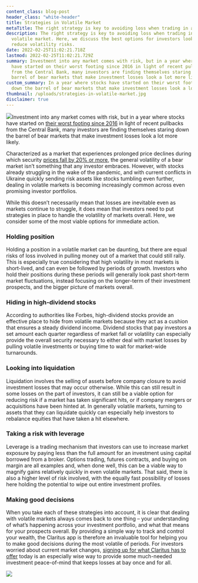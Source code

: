 ```yaml
---
content_class: blog-post
header_class: "white-header"
title: Strategies in Volatile Market
metaTitle: The right strategy is key to avoiding loss when trading in a volatile market.
description: The right strategy is key to avoiding loss when trading in a
  volatile market. Here, we discuss the best options for investors looking to
  reduce volatility risks.
date: 2022-02-25T11:02:21.718Z
lastmod: 2022-02-25T11:02:21.729Z
summary: Investment into any market comes with risk, but in a year where stocks
  have started on their worst footing since 2016 in light of recent pullbacks
  from the Central Bank, many investors are finding themselves staring down the
  barrel of bear markets that make investment losses look a lot more likely.
custom_summary: In a year where stocks have started on their worst footing since 2016, many investors are finding themselves staring
  down the barrel of bear markets that make investment losses look a lot more likely.
thumbnail: /uploads/strategies-in-volatile-market.jpg
disclaimer: true
---
```

![](/uploads/strategies-in-volatile-market.jpg)Investment into any market comes with risk, but in a year where stocks have started on [their worst footing since 2016](https://www.nytimes.com/2022/01/21/business/economy/stock-markets-down-inflation.html) in light of recent pullbacks from the Central Bank, many investors are finding themselves staring down the barrel of bear markets that make investment losses look a lot more likely.

Characterized as a market that experiences prolonged price declines during which security [prices fall by 20% or more](https://www.investopedia.com/terms/b/bearmarket.asp), the general volatility of a bear market isn’t something that any investor embraces. However, with stocks already struggling in the wake of the pandemic, and with current conflicts in Ukraine quickly sending risk assets like stocks tumbling even further, dealing in volatile markets is becoming increasingly common across even promising investor portfolios. 

While this doesn’t necessarily mean that losses are inevitable even as markets continue to struggle, it does mean that investors need to put strategies in place to handle the volatility of markets overall. Here, we consider some of the most viable options for immediate action.

### **Holding position**
Holding a position in a volatile market can be daunting, but there are equal risks of loss involved in pulling money out of a market that could still rally. This is especially true considering that high volatility in most markets is short-lived, and can even be followed by periods of growth. Investors who hold their positions during these periods will generally look past short-term market fluctuations, instead focusing on the longer-term of their investment prospects, and the bigger picture of markets overall.

### **Hiding in high-dividend stocks**
   According to authorities like Forbes, high-dividend stocks provide an effective place to hide from volatile markets because they act as a cushion that ensures a steady dividend income. Dividend stocks that pay investors a set amount each quarter regardless of market fall or volatility can especially provide the overall security necessary to either deal with market losses by pulling volatile investments or buying time to wait for market-wide turnarounds.

### **Looking into liquidation**
   Liquidation involves the selling of assets before company closure to avoid investment losses that may occur otherwise. While this can still result in some losses on the part of investors, it can still be a viable option for reducing risk if a market has taken significant hits, or if company mergers or acquisitions have been hinted at. In generally volatile markets, turning to assets that they can liquidate quickly can especially help investors to rebalance equities that have taken a hit elsewhere.

### **Taking a risk with leverage**
   Leverage is a trading mechanism that investors can use to increase market exposure by paying less than the full amount for an investment using capital borrowed from a broker. Options trading, futures contracts, and buying on margin are all examples and, when done well, this can be a viable way to magnify gains relatively quickly in even volatile markets. That said, there is also a higher level of risk involved, with the equally fast possibility of losses here holding the potential to wipe out entire investment profiles.

### **Making good decisions**
When you take each of these strategies into account, it is clear that dealing with volatile markets always comes back to one thing – your understanding of what’s happening across your investment portfolio, and what that means for your prospects overall. By providing a simple way to track and control your wealth, the Claritus app is therefore an invaluable tool for helping you to make good decisions during the most volatile of periods. For investors worried about current market changes, [signing up for what Claritus has to offer](https://app.claritus.io/on-boarding) today is an especially wise way to provide some much-needed investment peace-of-mind that keeps losses at bay once and for all.

![](/uploads/claritus_device-1.png)
